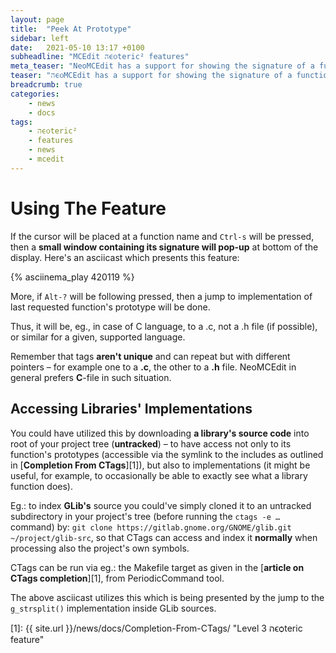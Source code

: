 ```yaml
---
layout: page
title:  "Peek At Prototype"
sidebar: left
date:   2021-05-10 13:17 +0100
subheadline: "MCEdit הϵѻteric² features"
meta_teaser: "NeoMCEdit has a support for showing the signature of a function under the pointer, in a small window appearing at bottom of display."
teaser: "הϵѻMCEdit has a support for showing the signature of a function under the pointer, in a small window appearing at bottom of display."
breadcrumb: true
categories: 
    - news
    - docs
tags:
    - הϵѻteric²
    - features
    - news
    - mcedit
---
```



# Using The Feature

If the cursor will be placed at a function name and `Ctrl-s`
will be pressed, then a **small window containing its signature
will pop-up** at bottom of the display. Here's an asciicast which
presents this feature: 

{% asciinema_play 420119 %}

More, if `Alt-?` will be following pressed, then a jump to
implementation of last requested function's prototype will be
done. 

Thus, it will be, eg., in case of C language, to a .c, not a .h
file (if possible), or similar for a given, supported language.

Remember that tags **aren't unique** and can repeat but with
different pointers – for example one to a **.c**, the other to a
**.h** file. NeoMCEdit in general prefers **C**-file in such
situation.

## Accessing Libraries' Implementations

You could have utilized this by downloading **a library's source
code** into root of your project tree (**untracked**) – to have
access not only to its function's prototypes (accessible
via the symlink to the includes as outlined in  [**Completion From
CTags**][1]), but also to implementations (it
might be useful, for example, to occasionally be able to
exactly see what a library function does). 

Eg.: to index **GLib's** source you could've simply cloned it to
an untracked subdirectory in your project's tree (before
running the `ctags -e …` command) by: `git clone
https://gitlab.gnome.org/GNOME/glib.git ~/project/glib-src`, so
that CTags can access and index it **normally** when   processing
also the project's own symbols.

CTags can be run via eg.: the Makefile target as given in the
[**article on CTags completion**][1], from PeriodicCommand tool. 

The above asciicast utilizes this which is being presented by the
jump to the `g_strsplit()` implementation inside GLib sources.

 [1]: {{ site.url }}/news/docs/Completion-From-CTags/ "Level 3 הϵѻteric feature"
